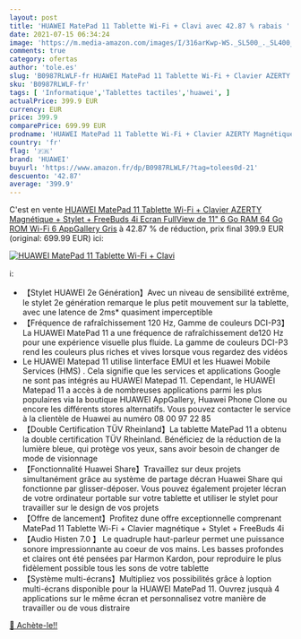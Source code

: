 ```yaml
---
layout: post
title: 'HUAWEI MatePad 11 Tablette Wi-Fi + Clavi avec 42.87 % rabais '
date: 2021-07-15 06:34:24
image: 'https://m.media-amazon.com/images/I/316arKwp-WS._SL500_._SL400_.jpg'
comments: true
category: ofertas
author: 'tole.es'
slug: 'B0987RLWLF-fr HUAWEI MatePad 11 Tablette Wi-Fi + Clavier AZERTY...'
sku: 'B0987RLWLF-fr'
tags: [ 'Informatique','Tablettes tactiles','huawei', ]
actualPrice: 399.9 EUR
currency: EUR
price: 399.9
comparePrice: 699.99 EUR
prodname: 'HUAWEI MatePad 11 Tablette Wi-Fi + Clavier AZERTY Magnétique + Stylet + FreeBuds 4i  Ecran FullView de 11"  6 Go RAM  64 Go ROM  Wi-Fi 6  AppGallery  Gris'
country: 'fr'
flag: '🇫🇷'
brand: 'HUAWEI'
buyurl: 'https://www.amazon.fr/dp/B0987RLWLF/?tag=tolees0d-21'
descuento: '42.87'
average: '399.9'
---
```


C'est en vente [HUAWEI MatePad 11 Tablette Wi-Fi + Clavier AZERTY Magnétique + Stylet + FreeBuds 4i  Ecran FullView de 11"  6 Go RAM  64 Go ROM  Wi-Fi 6  AppGallery  Gris](https://www.amazon.fr/dp/B0987RLWLF/?tag=tolees0d-21)  à  42.87 % de réduction, prix final  399.9 EUR (original: 699.99 EUR) ici:

[![HUAWEI MatePad 11 Tablette Wi-Fi + Clavi](https://m.media-amazon.com/images/I/316arKwp-WS._SL500_._SL400_.jpg)](https://www.amazon.fr/dp/B0987RLWLF/?tag=tolees0d-21)

ℹ️:

- 【Stylet HUAWEI 2e Génération】Avec un niveau de sensibilité extrême, le stylet 2e génération remarque le plus petit mouvement sur la tablette, avec une latence de 2ms* quasiment imperceptible
- 【Fréquence de rafraîchissement 120 Hz, Gamme de couleurs DCI-P3】La HUAWEI MatePad 11 a une fréquence de rafraîchissement de120 Hz pour une expérience visuelle plus fluide. La gamme de couleurs DCI-P3 rend les couleurs plus riches et vives lorsque vous regardez des vidéos
- Le HUAWEI Matepad 11 utilise linterface EMUI et les Huawei Mobile Services (HMS) . Cela signifie que les services et applications Google ne sont pas intégrés au HUAWEI Matepad 11. Cependant, le HUAWEI Matepad 11 a accès à de nombreuses applications parmi les plus populaires via la boutique HUAWEI AppGallery, Huawei Phone Clone ou encore les différents stores alternatifs. Vous pouvez contacter le service à la clientèle de Huawei au numéro 08 00 97 22 85
- 【Double Certification TÜV Rheinland】La tablette MatePad 11 a obtenu la double certification TÜV Rheinland. Bénéficiez de la réduction de la lumière bleue, qui protège vos yeux, sans avoir besoin de changer de mode de visionnage
- 【Fonctionnalité Huawei Share】Travaillez sur deux projets simultanément grâce au système de partage décran Huawei Share qui fonctionne par glisser-déposer. Vous pouvez également projeter lécran de votre ordinateur portable sur votre tablette et utiliser le stylet pour travailler sur le design de vos projets
- 【Offre de lancement】Profitez dune offre exceptionnelle comprenant MatePad 11 Tablette Wi-Fi + Clavier magnétique + Stylet + FreeBuds 4i
- 【Audio Histen 7.0 】 Le quadruple haut-parleur permet une puissance sonore impressionnante au coeur de vos mains. Les basses profondes et claires ont été pensées par Harmon Kardon, pour reproduire le plus fidèlement possible tous les sons de votre tablette
- 【Système multi-écrans】Multipliez vos possibilités grâce à loption multi-écrans disponible pour la HUAWEI MatePad 11. Ouvrez jusquà 4 applications sur le même écran et personnalisez votre manière de travailler ou de vous distraire

[🛒 Achète-le!!](https://www.amazon.fr/dp/B0987RLWLF/?tag=tolees0d-21)
